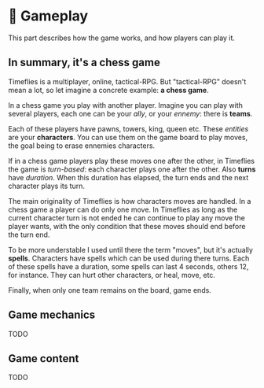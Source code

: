 
# :game_die: Gameplay

This part describes how the game works, and how players can play it.

## In summary, it's a chess game

Timeflies is a multiplayer, online, tactical-RPG.
But "tactical-RPG" doesn't mean a lot, so let imagine a concrete example: **a chess game**.

In a chess game you play with another player. Imagine you can play with several players, each one can be your *ally*, or your *ennemy*: there is **teams**.

Each of these players have pawns, towers, king, queen etc. These *entities* are your **characters**. You can use them on the game board to play moves, the goal being to erase ennemies characters.

If in a chess game players play these moves one after the other, in Timeflies the game is *turn-based*: each character plays one after the other. Also **turns** have *duration*. When this duration has elapsed, the turn ends and the next character plays its turn.

The main originality of Timeflies is how characters moves are handled. In a chess game a player can do only one move. In Timeflies as long as the current character turn is not ended he can continue to play any move the player wants, with the only condition that these moves should end before the turn end.

To be more understable I used until there the term "moves", but it's actually **spells**. Characters have spells which can be used during there turns. Each of these spells have a duration, some spells can last 4 seconds, others 12, for instance. They can hurt other characters, or heal, move, etc.

Finally, when only one team remains on the board, game ends.

## Game mechanics

TODO

## Game content

TODO
